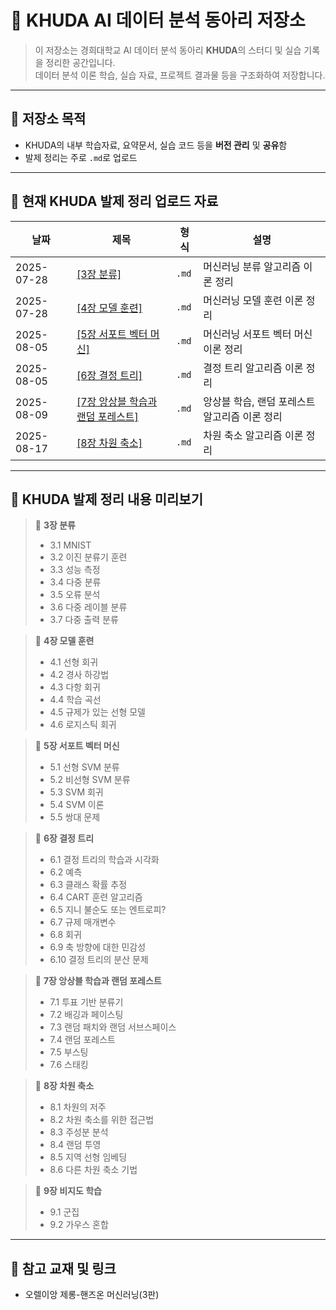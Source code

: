 # 🤖 KHUDA AI 데이터 분석 동아리 저장소

> 이 저장소는 경희대학교 AI 데이터 분석 동아리 **KHUDA**의 스터디 및 실습 기록을 정리한 공간입니다.  
> 데이터 분석 이론 학습, 실습 자료, 프로젝트 결과물 등을 구조화하여 저장합니다.

---

## 📌 저장소 목적

- KHUDA의 내부 학습자료, 요약문서, 실습 코드 등을 **버전 관리** 및 **공유**함
- 발제 정리는 주로 `.md`로 업로드

---

## 📂 현재 KHUDA 발제 정리 업로드 자료

| 날짜 | 제목 | 형식 | 설명 |
|------|------|------|------|
| 2025-07-28 | [[3장 분류]](<KHUDA 발제 정리/3장 분류/3장 분류 내용정리.md>) | `.md` | 머신러닝 분류 알고리즘 이론 정리 |
| 2025-07-28 | [[4장 모델 훈련]](<KHUDA 발제 정리/4장 모델 훈련/4장 모델 훈련 내용정리.md>)| `.md` | 머신러닝 모델 훈련 이론 정리 |
| 2025-08-05 | [[5장 서포트 벡터 머신]](<KHUDA 발제 정리/5장 서포트 벡터 머신/5장 내용정리.md>) | `.md` | 머신러닝 서포트 벡터 머신 이론 정리 |
| 2025-08-05 | [[6장 결정 트리]](<KHUDA 발제 정리/6장 결정 트리/6장 내용 정리.md>) | `.md` | 결정 트리 알고리즘 이론 정리 |
| 2025-08-09 | [[7장 앙상블 학습과 랜덤 포레스트]](<KHUDA 발제 정리/7장 앙상블 학습과 랜덤 포레스트/7장 내용 정리.md>) | `.md` | 앙상블 학습, 랜덤 포레스트 알고리즘 이론 정리 |
| 2025-08-17 | [[8장 차원 축소]](<KHUDA 발제 정리/8장 차원 축소/8장 내용정리.md>) | `.md` | 차원 축소 알고리즘 이론 정리 |

---

## 🧾 KHUDA 발제 정리 내용 미리보기

> 📄 **3장 분류**  
> - 3.1 MNIST
> - 3.2 이진 분류기 훈련
> - 3.3 성능 측정
> - 3.4 다중 분류
> - 3.5 오류 분석
> - 3.6 다중 레이블 분류
> - 3.7 다중 출력 분류 

> 📄 **4장 모델 훈련**  
> - 4.1 선형 회귀
> - 4.2 경사 하강법
> - 4.3 다항 회귀
> - 4.4 학습 곡선
> - 4.5 규제가 있는 선형 모델
> - 4.6 로지스틱 회귀

> 📄 **5장 서포트 벡터 머신**  
> - 5.1 선형 SVM 분류
> - 5.2 비선형 SVM 분류
> - 5.3 SVM 회귀
> - 5.4 SVM 이론
> - 5.5 쌍대 문제

> 📄 **6장 결정 트리**  
> - 6.1 결정 트리의 학습과 시각화
> - 6.2 예측
> - 6.3 클래스 확률 추정
> - 6.4 CART 훈련 알고리즘
> - 6.5 지니 불순도 또는 엔트로피?
> - 6.7 규제 매개변수
> - 6.8 회귀
> - 6.9 축 방향에 대한 민감성
> - 6.10 결정 트리의 분산 문제

> 📄 **7장 앙상블 학습과 랜덤 포레스트**  
> - 7.1 투표 기반 분류기
> - 7.2 배깅과 페이스팅
> - 7.3 랜덤 패치와 랜덤 서브스페이스
> - 7.4 랜덤 포레스트
> - 7.5 부스팅
> - 7.6 스태킹

> 📄 **8장 차원 축소**  
> - 8.1 차원의 저주
> - 8.2 차원 축소를 위한 접근법
> - 8.3 주성분 분석
> - 8.4 랜덤 투영
> - 8.5 지역 선형 임베딩
> - 8.6 다른 차원 축소 기법

> 📄 **9장 비지도 학습**  
> - 9.1 군집
> - 9.2 가우스 혼합
---

## 🧠 참고 교재 및 링크

- 오렐이앙 제롱-핸즈온 머신러닝(3판)

